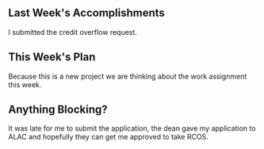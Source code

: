 ## Last Week's Accomplishments

I submitted the credit overflow request.

## This Week's Plan

Because this is a new project we are thinking about the work assignment this week.

## Anything Blocking?

It was late for me to submit the application, the dean gave my application to ALAC and hopefully they can get me approved to take RCOS.
